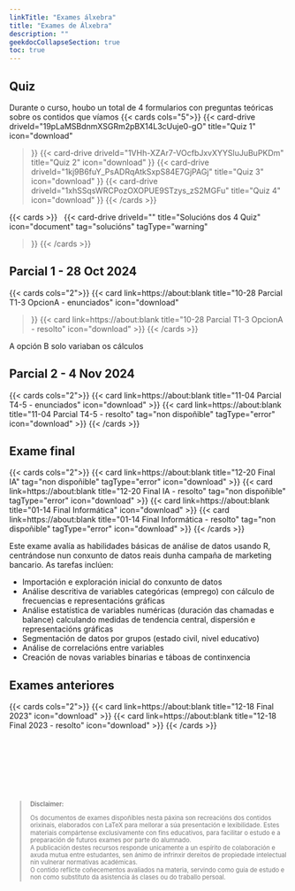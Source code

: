 ```yaml
---
linkTitle: "Exames álxebra"
title: "Exames de Álxebra"
description: ""
geekdocCollapseSection: true
toc: true
---
```


## Quiz
Durante o curso, houbo un total de 4 formularios con preguntas teóricas sobre os contidos que víamos
{{< cards cols="5">}}
  {{< card-drive 
      driveId="19pLaMSBdnmXSGRm2pBX14L3cUuje0-gO"
      title="Quiz 1"
      icon="download" 
  >}}
  {{< card-drive 
      driveId="1VHh-XZAr7-VOcfbJxvXYYSluJuBuPKDm"
      title="Quiz 2"
      icon="download" 
  >}}
  {{< card-drive 
      driveId="1kj9B6fuY_PsADRqAtkSxpS84E7GjPAGj"
      title="Quiz 3"
      icon="download" 
  >}}
  {{< card-drive 
      driveId="1xhSSqsWRCPozOXOPUE9STzys_zS2MGFu"
      title="Quiz 4"
      icon="download" 
  >}}
{{< /cards >}}

{{< cards >}}
   
  {{< card-drive
      driveId=""
      title="Solucións dos 4 Quiz"
      icon="document"
      tag="solucións" 
      tagType="warning" 
  >}}
{{< /cards >}}


## Parcial 1 - 28 Oct 2024

{{< cards cols="2">}}
  {{< card link=https://about:blank 
  title="10-28 Parcial T1-3 OpcionA - enunciados"
  icon="download" 
  >}}
  {{< card link=https://about:blank 
  title="10-28 Parcial T1-3 OpcionA - resolto" 
  icon="download" >}}
{{< /cards >}}

A opción B solo variaban os cálculos


## Parcial 2 - 4 Nov 2024

{{< cards cols="2">}}
  {{< card link=https://about:blank 
  title="11-04 Parcial T4-5 - enunciados" 
  icon="download" >}}
  {{< card link=https://about:blank 
  title="11-04 Parcial T4-5 - resolto" 
  tag="non dispoñible" 
  tagType="error"
  icon="download" >}}
{{< /cards >}}

## Exame final
{{< cards cols="2">}}
  {{< card link=https://about:blank 
  title="12-20 Final IA"
  tag="non dispoñible" 
  tagType="error"
  icon="download" >}}
  {{< card link=https://about:blank 
  title="12-20 Final IA - resolto"
  tag="non dispoñible" 
  tagType="error"
  icon="download" >}}
  {{< card link=https://about:blank
  title="01-14 Final Informática" 
  icon="download" >}}
  {{< card link=https://about:blank 
  title="01-14 Final Informática - resolto"
  tag="non dispoñible" 
  tagType="error"
  icon="download" >}}
{{< /cards >}}

Este exame avalía as habilidades básicas de análise de datos usando R, centrándose nun conxunto de datos reais dunha campaña de marketing bancario. As tarefas inclúen:

- Importación e exploración inicial do conxunto de datos
- Análise descritiva de variables categóricas (emprego) con cálculo de frecuencias e representacións gráficas
- Análise estatística de variables numéricas (duración das chamadas e balance) calculando medidas de tendencia central, dispersión e representacións gráficas
- Segmentación de datos por grupos (estado civil, nivel educativo)
- Análise de correlacións entre variables
- Creación de novas variables binarias e táboas de continxencia


## Exames anteriores
{{< cards cols="2">}}
  {{< card link=https://about:blank 
  title="12-18 Final 2023" 
  icon="download" >}}
  {{< card link=https://about:blank 
  title="12-18 Final 2023 - resolto" 
  icon="download" >}}
{{< /cards >}}


<div style="margin-top: 8rem;">
  <blockquote style="font-size: 0.7rem; color: #777; border-left: 3px solid #ccc; padding-left: 1rem; line-height: 1.2;">
    <p style="font-weight: 600; margin-bottom: 0.3rem;">Disclaimer:</p>

Os documentos de exames dispoñibles nesta páxina son recreacións dos contidos orixinais, elaborados con LaTeX para mellorar a súa presentación e lexibilidade.
Estes materiais compártense exclusivamente con fins educativos, para facilitar o estudo e a preparación de futuros exames por parte do alumnado. \
A publicación destes recursos responde unicamente a un espírito de colaboración e axuda mutua entre estudantes, sen ánimo de infrinxir dereitos de propiedade intelectual nin vulnerar normativas académicas. \
O contido reflicte coñecementos avaliados na materia, servindo como guía de estudo e non como substituto da asistencia ás clases ou do traballo persoal.

  </blockquote>
</div>
